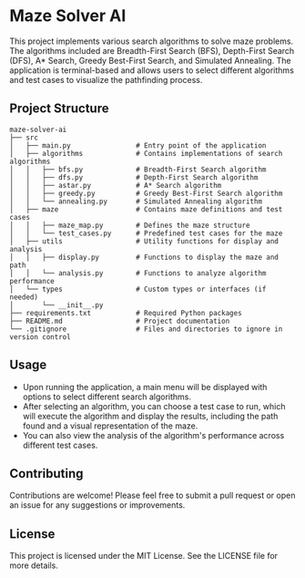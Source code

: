 # Maze Solver AI

This project implements various search algorithms to solve maze problems. The algorithms included are Breadth-First Search (BFS), Depth-First Search (DFS), A* Search, Greedy Best-First Search, and Simulated Annealing. The application is terminal-based and allows users to select different algorithms and test cases to visualize the pathfinding process.

## Project Structure

```
maze-solver-ai
├── src
│   ├── main.py                # Entry point of the application
│   ├── algorithms             # Contains implementations of search algorithms
│   │   ├── bfs.py             # Breadth-First Search algorithm
│   │   ├── dfs.py             # Depth-First Search algorithm
│   │   ├── astar.py           # A* Search algorithm
│   │   ├── greedy.py          # Greedy Best-First Search algorithm
│   │   └── annealing.py       # Simulated Annealing algorithm
│   ├── maze                   # Contains maze definitions and test cases
│   │   ├── maze_map.py        # Defines the maze structure
│   │   └── test_cases.py      # Predefined test cases for the maze
│   ├── utils                  # Utility functions for display and analysis
│   │   ├── display.py         # Functions to display the maze and path
│   │   └── analysis.py        # Functions to analyze algorithm performance
│   └── types                  # Custom types or interfaces (if needed)
│       └── __init__.py
├── requirements.txt           # Required Python packages
├── README.md                  # Project documentation
└── .gitignore                 # Files and directories to ignore in version control
```


## Usage

- Upon running the application, a main menu will be displayed with options to select different search algorithms.
- After selecting an algorithm, you can choose a test case to run, which will execute the algorithm and display the results, including the path found and a visual representation of the maze.
- You can also view the analysis of the algorithm's performance across different test cases.

## Contributing

Contributions are welcome! Please feel free to submit a pull request or open an issue for any suggestions or improvements.

## License

This project is licensed under the MIT License. See the LICENSE file for more details.
